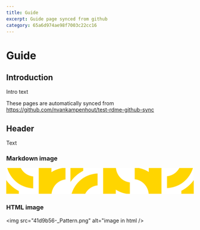 ```yaml
---
title: Guide
excerpt: Guide page synced from github
category: 65a6d974ae98f7003c22cc16
---
```


# Guide

## Introduction
Intro text

These pages are automatically synced from https://github.com/nvankampenhout/test-rdme-github-sync

## Header

Text

### Markdown image

![image in Markdown](41d9b56-_Pattern.png)

### HTML image

<img src="41d9b56-_Pattern.png" alt="image in html />

